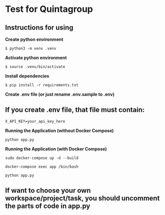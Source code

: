 # Test for Quintagroup

## Instructions for using

**Create python environment**

```
$ python3 -m venv .venv
```

**Activate python environment**

```
$ source .venv/bin/activate
```

**Install dependencies**

```
$ pip install -r requirements.txt
```

**Create .env file (or just rename .env.sample to .env)**

## If you create .env file, that file must contain:

```
X_API_KEY=your_api_key_here
```
**Running the Application (without Docker Compose)**

```
python app.py
```

**Running the Application (with Docker Compose)**

```
sudo docker-compose up -d --build
```

```
docker-compose exec app /bin/bash
```

```
python app.py
```

## If want to choose your own workspace/project/task, you should uncomment the parts of code in app.py
